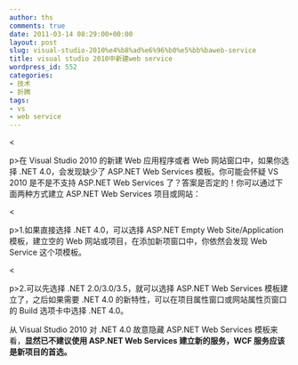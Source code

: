 ```yaml
---
author: ths
comments: true
date: 2011-03-14 08:29:00+00:00
layout: post
slug: visual-studio-2010%e4%b8%ad%e6%96%b0%e5%bb%baweb-service
title: visual studio 2010中新建web service
wordpress_id: 552
categories:
- 技术
- 折腾
tags:
- vs
- web service
---
```


<





p>在 Visual Studio 2010 的新建 Web 应用程序或者 Web 网站窗口中，如果你选择 .NET 4.0，会发现缺少了 ASP.NET Web Services 模板。你可能会怀疑 VS 2010 是不是不支持 ASP.NET Web Services 了？答案是否定的！你可以通过下面两种方式建立 ASP.NET Web Services 项目或网站：





<





p>1.如果直接选择 .NET 4.0，可以选择 ASP.NET Empty Web Site/Application 模板，建立空的 Web 网站或项目，在添加新项窗口中，你依然会发现 Web Service 这个项模板。





<





p>2.可以先选择 .NET 2.0/3.0/3.5，就可以选择 ASP.NET Web Services 模板建立了，之后如果需要 .NET 4.0 的新特性，可以在项目属性窗口或网站属性页窗口的 Build 选项卡中选择 .NET 4.0。





从 Visual Studio 2010 对 .NET 4.0 故意隐藏 ASP.NET Web Services 模板来看，**显然已不建议使用 ASP.NET Web Services 建立新的服务，WCF 服务应该是新项目的首选。**



